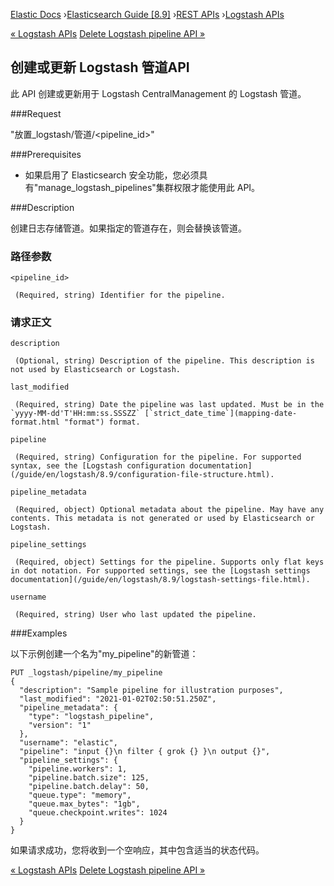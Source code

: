 

[Elastic Docs](/guide/) ›[Elasticsearch Guide [8.9]](index.md) ›[REST
APIs](rest-apis.md) ›[Logstash APIs](logstash-apis.md)

[« Logstash APIs](logstash-apis.md) [Delete Logstash pipeline API
»](logstash-api-delete-pipeline.md)

## 创建或更新 Logstash 管道API

此 API 创建或更新用于 Logstash CentralManagement 的 Logstash 管道。

###Request

"放置_logstash/管道/<pipeline_id>"

###Prerequisites

* 如果启用了 Elasticsearch 安全功能，您必须具有"manage_logstash_pipelines"集群权限才能使用此 API。

###Description

创建日志存储管道。如果指定的管道存在，则会替换该管道。

### 路径参数

`<pipeline_id>`

     (Required, string) Identifier for the pipeline. 

### 请求正文

`description`

     (Optional, string) Description of the pipeline. This description is not used by Elasticsearch or Logstash. 
`last_modified`

     (Required, string) Date the pipeline was last updated. Must be in the `yyyy-MM-dd'T'HH:mm:ss.SSSZZ` [`strict_date_time`](mapping-date-format.html "format") format. 
`pipeline`

     (Required, string) Configuration for the pipeline. For supported syntax, see the [Logstash configuration documentation](/guide/en/logstash/8.9/configuration-file-structure.html). 
`pipeline_metadata`

     (Required, object) Optional metadata about the pipeline. May have any contents. This metadata is not generated or used by Elasticsearch or Logstash. 
`pipeline_settings`

     (Required, object) Settings for the pipeline. Supports only flat keys in dot notation. For supported settings, see the [Logstash settings documentation](/guide/en/logstash/8.9/logstash-settings-file.html). 
`username`

     (Required, string) User who last updated the pipeline. 

###Examples

以下示例创建一个名为"my_pipeline"的新管道：

    
    
    PUT _logstash/pipeline/my_pipeline
    {
      "description": "Sample pipeline for illustration purposes",
      "last_modified": "2021-01-02T02:50:51.250Z",
      "pipeline_metadata": {
        "type": "logstash_pipeline",
        "version": "1"
      },
      "username": "elastic",
      "pipeline": "input {}\n filter { grok {} }\n output {}",
      "pipeline_settings": {
        "pipeline.workers": 1,
        "pipeline.batch.size": 125,
        "pipeline.batch.delay": 50,
        "queue.type": "memory",
        "queue.max_bytes": "1gb",
        "queue.checkpoint.writes": 1024
      }
    }

如果请求成功，您将收到一个空响应，其中包含适当的状态代码。

[« Logstash APIs](logstash-apis.md) [Delete Logstash pipeline API
»](logstash-api-delete-pipeline.md)
